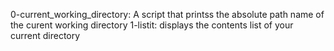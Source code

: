 0-current_working_directory: A script that printss the absolute path name of the curent working directory
1-listit: displays the contents list of your current directory
